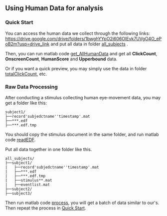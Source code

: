 ## Using Human Data for analysis
### Quick Start
You can access the human data we collect through the following links: https://drive.google.com/drive/folders/1bwghYYpO2i606OIEvk7UVgO4O_ePoB2m?usp=drive_link  and put all data in folder
[all_subjects](./all_subjects) .

Then, you can run matlab code [get_AllHumanData](./get_AllHumanData.m) and get all **ClickCount**, **OnscreenCount**, **HumanScore** and **Upperbound** data.

Or if you want a quick preview, you may simply use the data in folder [totalClickCount](./totalClickCount/), etc.

### Raw Data Processing
After conducting a stimulus collecting human eye-movement data, you may get a folder like this:

```
subject1/
├──record'subjedctname''timestamp'.mat 
├──***.edf
├──***.edf.tmp

```

You should copy the stimulus document in the same folder, and run matlab code [readEDF](./readEDF.m).

Put all data together in one folder like this.

```
all_subjects/
├──subject1/
|   ├──record'subjedctname''timestamp'.mat 
|   ├──***.edf
|   ├──***.edf.tmp
|   ├──stimulus**.mat
|   ├──eventlist.mat
├──subject2/
├──subject3/

```
Then run matlab code [process](./process.m), you will get a batch of data similar to our's. Then repeat the process in [Quick Start](#quick-start).

